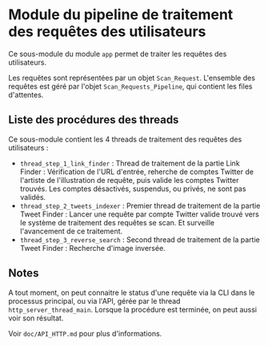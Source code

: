 # Module du pipeline de traitement des requêtes des utilisateurs

Ce sous-module du module `app` permet de traiter les requêtes des utilisateurs.

Les requêtes sont représentées par un objet `Scan_Request`. L'ensemble des requêtes est géré par l'objet `Scan_Requests_Pipeline`, qui contient les files d'attentes.


## Liste des procédures des threads

Ce sous-module contient les 4 threads de traitement des requêtes des utilisateurs :

- `thread_step_1_link_finder` : Thread de traitement de la partie Link Finder : Vérification de l'URL d'entrée, reherche de comptes Twitter de l'artiste de l'illustration de requête, puis valide les comptes Twitter trouvés. Les comptes désactivés, suspendus, ou privés, ne sont pas validés.
- `thread_step_2_tweets_indexer` : Premier thread de traitement de la partie Tweet Finder : Lancer une requête par compte Twitter valide trouvé vers le système de traitement des requêtes se scan. Et surveille l'avancement de ce traitement.
- `thread_step_3_reverse_search` : Second thread de traitement de la partie Tweet Finder : Recherche d'image inversée.


## Notes

A tout moment, on peut connaitre le status d'une requête via la CLI dans le processus principal, ou via l'API, gérée par le thread `http_server_thread_main`.
Lorsque la procédure est terminée, on peut aussi voir son résultat.

Voir `doc/API_HTTP.md` pour plus d'informations.
